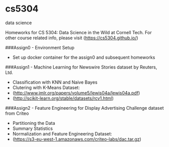 # cs5304
data science

Homeworks for CS 5304: Data Science in the Wild at Cornell Tech. For other course related info, please visit (https://cs5304.github.io/)

###Assign0 - Environment Setup
* Set up docker container for the assign0 and subsequent homeworks

###Assign1 - Machine Learning for Newswire Stories dataset by Reuters, Ltd.
* Classification with KNN and Naive Bayes
* Clutering with K-Means
Dataset: 
* (http://www.jmlr.org/papers/volume5/lewis04a/lewis04a.pdf)
* (http://scikit-learn.org/stable/datasets/rcv1.html)

###Assign2 - Feature Engineering for Display Advertising Challenge dataset from Criteo
* Partitioning the Data
* Summary Statistics
* Normalization and Feature Engineering
Dataset: 
* (https://s3-eu-west-1.amazonaws.com/criteo-labs/dac.tar.gz)
